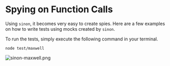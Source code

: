 # Spying on Function Calls

Using `sinon`, it becomes very easy to create spies. Here are a few examples on how to write tests using mocks created by `sinon`.

To run the tests, simply execute the following command in your terminal.

```
node test/maxwell
```

![sinon-maxwell.png][1]

[1]: https://raw.github.com/buildfirst/buildfirst/master/images/sinon-maxwell.png "Spying with Sinon.js"

